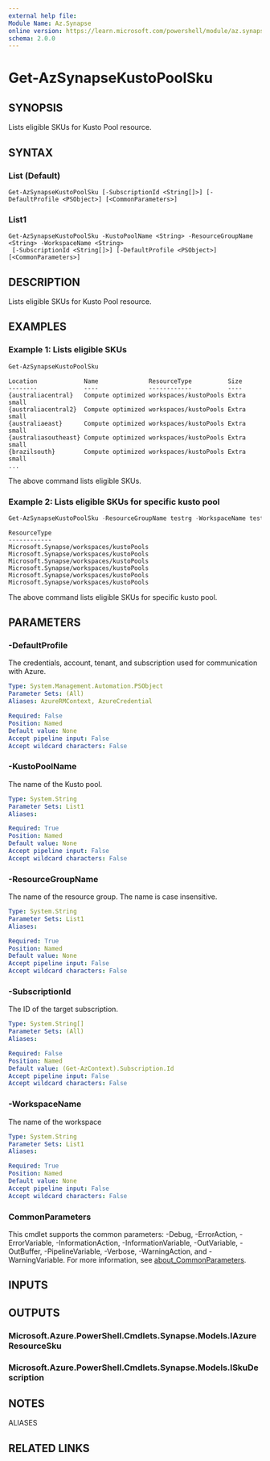 ```yaml
---
external help file:
Module Name: Az.Synapse
online version: https://learn.microsoft.com/powershell/module/az.synapse/get-azsynapsekustopoolsku
schema: 2.0.0
---
```


# Get-AzSynapseKustoPoolSku

## SYNOPSIS
Lists eligible SKUs for Kusto Pool resource.

## SYNTAX

### List (Default)
```
Get-AzSynapseKustoPoolSku [-SubscriptionId <String[]>] [-DefaultProfile <PSObject>] [<CommonParameters>]
```

### List1
```
Get-AzSynapseKustoPoolSku -KustoPoolName <String> -ResourceGroupName <String> -WorkspaceName <String>
 [-SubscriptionId <String[]>] [-DefaultProfile <PSObject>] [<CommonParameters>]
```

## DESCRIPTION
Lists eligible SKUs for Kusto Pool resource.

## EXAMPLES

### Example 1: Lists eligible SKUs
```powershell
Get-AzSynapseKustoPoolSku
```

```output
Location             Name              ResourceType          Size
--------             ----              ------------          ----
{australiacentral}   Compute optimized workspaces/kustoPools Extra small
{australiacentral2}  Compute optimized workspaces/kustoPools Extra small
{australiaeast}      Compute optimized workspaces/kustoPools Extra small
{australiasoutheast} Compute optimized workspaces/kustoPools Extra small
{brazilsouth}        Compute optimized workspaces/kustoPools Extra small
...
```

The above command lists eligible SKUs.

### Example 2: Lists eligible SKUs for specific kusto pool
```powershell
Get-AzSynapseKustoPoolSku -ResourceGroupName testrg -WorkspaceName testws -KustoPoolName testnewkustopool
```

```output
ResourceType
------------
Microsoft.Synapse/workspaces/kustoPools
Microsoft.Synapse/workspaces/kustoPools
Microsoft.Synapse/workspaces/kustoPools
Microsoft.Synapse/workspaces/kustoPools
Microsoft.Synapse/workspaces/kustoPools
Microsoft.Synapse/workspaces/kustoPools
```

The above command lists eligible SKUs for specific kusto pool.

## PARAMETERS

### -DefaultProfile
The credentials, account, tenant, and subscription used for communication with Azure.

```yaml
Type: System.Management.Automation.PSObject
Parameter Sets: (All)
Aliases: AzureRMContext, AzureCredential

Required: False
Position: Named
Default value: None
Accept pipeline input: False
Accept wildcard characters: False
```

### -KustoPoolName
The name of the Kusto pool.

```yaml
Type: System.String
Parameter Sets: List1
Aliases:

Required: True
Position: Named
Default value: None
Accept pipeline input: False
Accept wildcard characters: False
```

### -ResourceGroupName
The name of the resource group.
The name is case insensitive.

```yaml
Type: System.String
Parameter Sets: List1
Aliases:

Required: True
Position: Named
Default value: None
Accept pipeline input: False
Accept wildcard characters: False
```

### -SubscriptionId
The ID of the target subscription.

```yaml
Type: System.String[]
Parameter Sets: (All)
Aliases:

Required: False
Position: Named
Default value: (Get-AzContext).Subscription.Id
Accept pipeline input: False
Accept wildcard characters: False
```

### -WorkspaceName
The name of the workspace

```yaml
Type: System.String
Parameter Sets: List1
Aliases:

Required: True
Position: Named
Default value: None
Accept pipeline input: False
Accept wildcard characters: False
```

### CommonParameters
This cmdlet supports the common parameters: -Debug, -ErrorAction, -ErrorVariable, -InformationAction, -InformationVariable, -OutVariable, -OutBuffer, -PipelineVariable, -Verbose, -WarningAction, and -WarningVariable. For more information, see [about_CommonParameters](http://go.microsoft.com/fwlink/?LinkID=113216).

## INPUTS

## OUTPUTS

### Microsoft.Azure.PowerShell.Cmdlets.Synapse.Models.IAzureResourceSku

### Microsoft.Azure.PowerShell.Cmdlets.Synapse.Models.ISkuDescription

## NOTES

ALIASES

## RELATED LINKS

